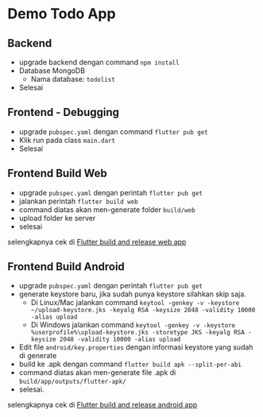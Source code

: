 # Demo Todo App

## Backend
- upgrade backend dengan command ```npm install```
- Database MongoDB 
  - Nama database: ```todolist```
- Selesai

## Frontend - Debugging
- upgrade ```pubspec.yaml``` dengan command ```flutter pub get```
- Klik run pada class ```main.dart```
- Selesai

## Frontend Build Web
- upgrade ```pubspec.yaml``` dengan perintah ```flutter pub get```
- jalankan perintah ```flutter build web```
- command diatas akan men-generate folder ```build/web```
- upload folder ke server
- selesai


selengkapnya cek di [Flutter build and release web app](https://docs.flutter.dev/deployment/web)

## Frontend Build Android
- upgrade ```pubspec.yaml``` dengan perintah ```flutter pub get```
- generate keystore baru, jika sudah punya keystore silahkan skip saja.
  - Di Linux/Mac jalankan command ```keytool -genkey -v -keystore ~/upload-keystore.jks -keyalg RSA -keysize 2048 -validity 10000 -alias upload```
  - Di Windows jalankan command ```keytool -genkey -v -keystore %userprofile%\upload-keystore.jks -storetype JKS -keyalg RSA -keysize 2048 -validity 10000 -alias upload```
- Edit file ```android/key.properties``` dengan informasi keystore yang sudah di generate
- build ke .apk dengan command ```flutter build apk --split-per-abi```
- command diatas akan men-generate file .apk di  ```build/app/outputs/flutter-apk/```
- selesai.

selengkapnya cek di [Flutter build and release android app](https://docs.flutter.dev/deployment/web](https://docs.flutter.dev/deployment/android))

